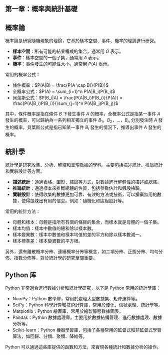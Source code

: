 ## 第一章：概率與統計基礎

## 概率論

概率論是研究隨機現象的理論，它基於樣本空間、事件、機率的理論進行研究。

- **樣本空間**：所有可能的結果構成的集合，通常用 $\Omega$ 表示。
- **事件**：樣本空間的一個子集，通常用 $A$ 表示。
- **機率**：事件發生的可能性大小，通常用 $P(A)$ 表示。

常用的概率公式：

- 條件概率：$P(A|B) = \frac{P(A \cap B)}{P(B)}$
- 全概率公式：$P(A) = \sum_{i=1}^n P(A|B_i)P(B_i)$
- 貝葉斯公式：$P(B_i|A) = \frac{P(A|B_i)P(B_i)}{P(A)} = \frac{P(A|B_i)P(B_i)}{\sum_{j=1}^n P(A|B_j)P(B_j)}$

其中，條件概率是指在條件 $B$ 下發生事件 $A$ 的概率，全概率公式是指某一事件 $A$ 發生的概率，可以歸納為一系列相互獨立的事件 $B_1$，$B_2$，...，$B_n$ 分別發生時 $A$ 發生的概率，貝葉斯公式是指已知某一事件 $B_i$ 發生的情況下，推導出事件 $A$ 發生的概率。

## 統計學

統計學是研究收集、分析、解釋和呈現數據的學科。主要包括描述統計、推論統計和實驗設計等方面。

- **描述統計**：通過表格、圖形、結論等方式，對數據進行整體性的描述或總結。
- **推論統計**：通過樣本來推斷總體的性質，包括參數估計和假設檢驗。
- **實驗設計**：使得收集的數據更加可靠、有效的方法或技術，可以摒棄無用的數據，使得提煉出有用的信息。例如：隨機化和區組設計等。

常用的統計方法：

- 母體和樣本：母體是指所有有關的條目的集合，而樣本就是母體的一個子集。
- 樣本均值：樣本中數值的總和除以樣本數。
- 樣本變異數：樣本中數值和樣本均值的差的平方和除以樣本數減一。
- 樣本標準差：樣本變異數的平方根。

另外，還有離散概率分佈、連續概率分佈等概念，如二項分佈、正態分佈、均勻分佈、指數分佈等，對於統計學的研究至關重要。

## Python 库

Python 非常適合進行數據分析和統計學研究，以下是 Python 常用的統計學庫：

- NumPy：Python 數學庫，常用於處理大型數據集、矩陣運算等。
- SciPy：Python 科學計算和技術計算庫，常用於優化、信號處理、統計學等。
- Matplotlib：Python 繪圖庫，常用於繪製靜態數據圖表。
- Pandas：Python 數據處理庫，主要用於數據結構管理、進行數據處理、數據分析等。
- Scikit-learn：Python 機器學習庫，包括了各種常用的監督式和非監督式學習算法，如回歸、分類、聚類、降維等。

Python 可以通過這些庫提供的函數和方法，來實現各種統計和數據分析的操作。